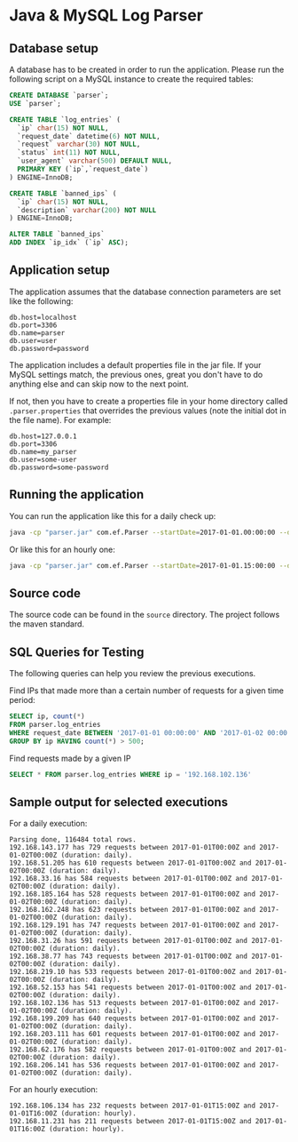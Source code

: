 Java & MySQL Log Parser
=================================================

Database setup
-------------------------------------------------

A database has to be created in order to run the application.
Please run the following script on a MySQL instance to create the required tables:

```sql
CREATE DATABASE `parser`;
USE `parser`;

CREATE TABLE `log_entries` (
  `ip` char(15) NOT NULL,
  `request_date` datetime(6) NOT NULL,
  `request` varchar(30) NOT NULL,
  `status` int(11) NOT NULL,
  `user_agent` varchar(500) DEFAULT NULL,
  PRIMARY KEY (`ip`,`request_date`)
) ENGINE=InnoDB;

CREATE TABLE `banned_ips` (
  `ip` char(15) NOT NULL,
  `description` varchar(200) NOT NULL
) ENGINE=InnoDB;

ALTER TABLE `banned_ips`
ADD INDEX `ip_idx` (`ip` ASC);
```

Application setup
-------------------------------------------------

The application assumes that the database connection parameters are set like the following:

```properties
db.host=localhost
db.port=3306
db.name=parser
db.user=user
db.password=password
```

The application includes a default properties file in the jar file. If your MySQL settings match,
the previous ones, great you don't have to do anything else and can skip now to the next point.

If not, then you have to create a properties file in your home directory called `.parser.properties`
that overrides the previous values (note the initial dot in the file name). For example:

```properties
db.host=127.0.0.1
db.port=3306
db.name=my_parser
db.user=some-user
db.password=some-password
```

Running the application
-------------------------------------------------

You can run the application like this for a daily check up:

```sh
java -cp "parser.jar" com.ef.Parser --startDate=2017-01-01.00:00:00 --duration=daily --threshold=500 --accesslog=/path/to/access.log
```

Or like this for an hourly one:

```sh
java -cp "parser.jar" com.ef.Parser --startDate=2017-01-01.15:00:00 --duration=hourly --threshold=200 --accesslog=/path/to/access.log
```


Source code
-------------------------------------------------

The source code can be found in the `source` directory.
The project follows the maven standard.


SQL Queries for Testing
-------------------------------------------------

The following queries can help you review the previous executions.

Find IPs that made more than a certain number of requests for a given time period:

```sql
SELECT ip, count(*)
FROM parser.log_entries
WHERE request_date BETWEEN '2017-01-01 00:00:00' AND '2017-01-02 00:00:00'
GROUP BY ip HAVING count(*) > 500;
```

Find requests made by a given IP

```sql
SELECT * FROM parser.log_entries WHERE ip = '192.168.102.136'
```


Sample output for selected executions
-------------------------------------------------

For a daily execution:

```
Parsing done, 116484 total rows.
192.168.143.177 has 729 requests between 2017-01-01T00:00Z and 2017-01-02T00:00Z (duration: daily).
192.168.51.205 has 610 requests between 2017-01-01T00:00Z and 2017-01-02T00:00Z (duration: daily).
192.168.33.16 has 584 requests between 2017-01-01T00:00Z and 2017-01-02T00:00Z (duration: daily).
192.168.185.164 has 528 requests between 2017-01-01T00:00Z and 2017-01-02T00:00Z (duration: daily).
192.168.162.248 has 623 requests between 2017-01-01T00:00Z and 2017-01-02T00:00Z (duration: daily).
192.168.129.191 has 747 requests between 2017-01-01T00:00Z and 2017-01-02T00:00Z (duration: daily).
192.168.31.26 has 591 requests between 2017-01-01T00:00Z and 2017-01-02T00:00Z (duration: daily).
192.168.38.77 has 743 requests between 2017-01-01T00:00Z and 2017-01-02T00:00Z (duration: daily).
192.168.219.10 has 533 requests between 2017-01-01T00:00Z and 2017-01-02T00:00Z (duration: daily).
192.168.52.153 has 541 requests between 2017-01-01T00:00Z and 2017-01-02T00:00Z (duration: daily).
192.168.102.136 has 513 requests between 2017-01-01T00:00Z and 2017-01-02T00:00Z (duration: daily).
192.168.199.209 has 640 requests between 2017-01-01T00:00Z and 2017-01-02T00:00Z (duration: daily).
192.168.203.111 has 601 requests between 2017-01-01T00:00Z and 2017-01-02T00:00Z (duration: daily).
192.168.62.176 has 582 requests between 2017-01-01T00:00Z and 2017-01-02T00:00Z (duration: daily).
192.168.206.141 has 536 requests between 2017-01-01T00:00Z and 2017-01-02T00:00Z (duration: daily).
```

For an hourly execution:

```
192.168.106.134 has 232 requests between 2017-01-01T15:00Z and 2017-01-01T16:00Z (duration: hourly).
192.168.11.231 has 211 requests between 2017-01-01T15:00Z and 2017-01-01T16:00Z (duration: hourly).
```
